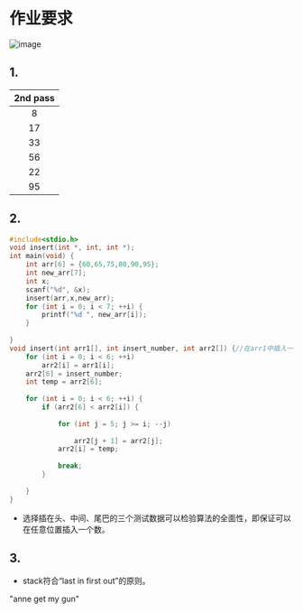 # 作业要求
![image](http://r.photo.store.qq.com/psb?/V12BUkXq4Y4X3I/PPGWizqRLANSjFk6zclc6JFvNBwnBvw4R1LVcTWZkSg!/r/dFYBAAAAAAAA)

## 1.

|2nd pass|
|:------:|
|8|
|17|
|33|
|56|
|22|
|95|

## 2.

```C
#include<stdio.h>
void insert(int *, int, int *);
int main(void) {
	int arr[6] = {60,65,75,80,90,95};
	int new_arr[7];
	int x;
	scanf("%d", &x);
	insert(arr,x,new_arr);
	for (int i = 0; i < 7; ++i) {
		printf("%d ", new_arr[i]);
	}
	
} 
void insert(int arr1[], int insert_number, int arr2[]) {//在arr1中插入一个数，并储存在arr2中 
	for (int i = 0; i < 6; ++i) 
		arr2[i] = arr1[i];
	arr2[6] = insert_number;
	int temp = arr2[6];
	
	for (int i = 0; i < 6; ++i) {
		if (arr2[6] < arr2[i]) {
			
			for (int j = 5; j >= i; --j) 
				
				arr2[j + 1] = arr2[j];
			arr2[i] = temp;
			
			break;
		}
			
	}
}
```
* 选择插在头、中间、尾巴的三个测试数据可以检验算法的全面性，即保证可以在任意位置插入一个数。

## 3.

* stack符合“last in first out”的原则。

"anne get my gun"